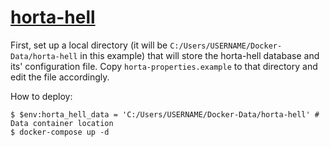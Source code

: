 <!--
SPDX-FileCopyrightText: 2017-2025 Friedrich von Never <friedrich@fornever.me>

SPDX-License-Identifier: MIT
-->

[horta-hell][]
==============

First, set up a local directory (it will be
`C:/Users/USERNAME/Docker-Data/horta-hell` in this example) that will store the
horta-hell database and its' configuration file. Copy `horta-properties.example`
to that directory and edit the file accordingly.

How to deploy:

```console
$ $env:horta_hell_data = 'C:/Users/USERNAME/Docker-Data/horta-hell' # Data container location
$ docker-compose up -d
```

[horta-hell]: https://github.com/codingteam/horta-hell
